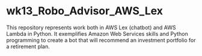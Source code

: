# wk13_Robo_Advisor_AWS_Lex
This repository represents work both in AWS Lex (chatbot) and AWS Lambda in Python. It exemplifies Amazon Web Services skills and Python programming to create a bot that will recommend an investment portfolio for a retirement plan.
